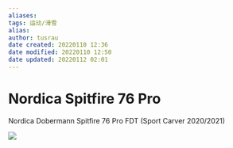 ```yaml
---
aliases: 
tags: 运动/滑雪
alias: 
author: tusrau
date created: 20220110 12:36
date modified: 20220110 12:50
date updated: 20220112 02:01
---
```


# Nordica Spitfire 76 Pro

Nordica Dobermann Spitfire 76 Pro FDT (Sport Carver 2020/2021)

![](https://i0.hdslb.com/bfs/album/508190191ba86c9346e1d56d562e796287b8e1c7.png)
